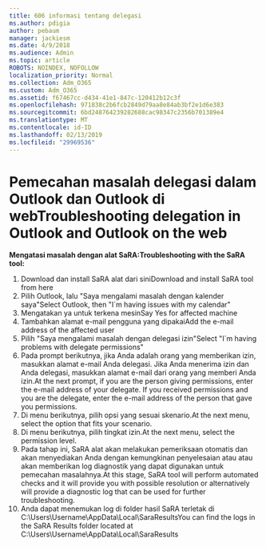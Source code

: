 ```yaml
---
title: 606 informasi tentang delegasi
ms.author: pdigia
author: pebaum
manager: jackiesm
ms.date: 4/9/2018
ms.audience: Admin
ms.topic: article
ROBOTS: NOINDEX, NOFOLLOW
localization_priority: Normal
ms.collection: Adm_O365
ms.custom: Adm_O365
ms.assetid: f67467cc-d434-41e1-847c-120412b12c3f
ms.openlocfilehash: 971838c2b6fcb2849d79aa8e84ab3bf2e1d6e383
ms.sourcegitcommit: 6bd248764239282688cac98347c2356b701389e4
ms.translationtype: MT
ms.contentlocale: id-ID
ms.lasthandoff: 02/13/2019
ms.locfileid: "29969536"
---
```

# <a name="troubleshooting-delegation-in-outlook-and-outlook-on-the-web"></a><span data-ttu-id="00629-102">Pemecahan masalah delegasi dalam Outlook dan Outlook di web</span><span class="sxs-lookup"><span data-stu-id="00629-102">Troubleshooting delegation in Outlook and Outlook on the web</span></span>

<span data-ttu-id="00629-103">**Mengatasi masalah dengan alat SaRA:**</span><span class="sxs-lookup"><span data-stu-id="00629-103">**Troubleshooting with the SaRA tool:**</span></span>

1. <span data-ttu-id="00629-104">Download dan install SaRA alat dari sini</span><span class="sxs-lookup"><span data-stu-id="00629-104">Download and install SaRA tool from here</span></span>
1. <span data-ttu-id="00629-105">Pilih Outlook, lalu "Saya mengalami masalah dengan kalender saya"</span><span class="sxs-lookup"><span data-stu-id="00629-105">Select Outlook, then "I\`m having issues with my calendar"</span></span>
1. <span data-ttu-id="00629-106">Mengatakan ya untuk terkena mesin</span><span class="sxs-lookup"><span data-stu-id="00629-106">Say Yes for affected machine</span></span>
1. <span data-ttu-id="00629-107">Tambahkan alamat e-mail pengguna yang dipakai</span><span class="sxs-lookup"><span data-stu-id="00629-107">Add the e-mail address of the affected user</span></span>
1. <span data-ttu-id="00629-108">Pilih "Saya mengalami masalah dengan delegasi izin"</span><span class="sxs-lookup"><span data-stu-id="00629-108">Select "I\`m having problems with delegate permissions"</span></span>
1. <span data-ttu-id="00629-p101">Pada prompt berikutnya, jika Anda adalah orang yang memberikan izin, masukkan alamat e-mail Anda delegasi. Jika Anda menerima izin dan Anda delegasi, masukkan alamat e-mail dari orang yang memberi Anda izin.</span><span class="sxs-lookup"><span data-stu-id="00629-p101">At the next prompt, if you are the person giving permissions, enter the e-mail address of your delegate. If you received permissions and you are the delegate, enter the e-mail address of the person that gave you permissions.</span></span>
1. <span data-ttu-id="00629-111">Di menu berikutnya, pilih opsi yang sesuai skenario.</span><span class="sxs-lookup"><span data-stu-id="00629-111">At the next menu, select the option that fits your scenario.</span></span> 
1. <span data-ttu-id="00629-112">Di menu berikutnya, pilih tingkat izin.</span><span class="sxs-lookup"><span data-stu-id="00629-112">At the next menu, select the permission level.</span></span>
1. <span data-ttu-id="00629-113">Pada tahap ini, SaRA alat akan melakukan pemeriksaan otomatis dan akan menyediakan Anda dengan kemungkinan penyelesaian atau atau akan memberikan log diagnostik yang dapat digunakan untuk pemecahan masalahnya.</span><span class="sxs-lookup"><span data-stu-id="00629-113">At this stage, SaRA tool will perform automated checks and it will provide you with possible resolution or alternatively will provide a diagnostic log that can be used for further troubleshooting.</span></span>
1. <span data-ttu-id="00629-114">Anda dapat menemukan log di folder hasil SaRA terletak di C:\Users\Username\AppData\Local\SaraResults</span><span class="sxs-lookup"><span data-stu-id="00629-114">You can find the logs in the SaRA Results folder located at C:\Users\Username\AppData\Local\SaraResults</span></span>
